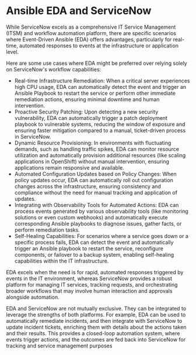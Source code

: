 # Ansible EDA and ServiceNow
 While ServiceNow excels as a comprehensive IT Service Management (ITSM) and workflow automation platform, there are specific scenarios where Event-Driven Ansible (EDA) offers advantages, particularly for real-time, automated responses to events at the infrastructure or application level. 

Here are some use cases where EDA might be preferred over relying solely on ServiceNow's workflow capabilities:
- Real-time Infrastructure Remediation: When a critical server experiences high CPU usage, EDA can automatically detect the event and trigger an Ansible Playbook to restart the service or perform other immediate remediation actions, ensuring minimal downtime and human intervention.
- Proactive Security Patching: Upon detecting a new security vulnerability, EDA can automatically trigger a patch deployment playbook to vulnerable systems, reducing the window of exposure and ensuring faster mitigation compared to a manual, ticket-driven process in ServiceNow.
- Dynamic Resource Provisioning: In environments with fluctuating demands, such as handling traffic spikes, EDA can monitor resource utilization and automatically provision additional resources (like scaling applications in OpenShift) without manual intervention, ensuring applications remain responsive and available.
- Automated Configuration Updates based on Policy Changes: When policy updates occur, EDA can automatically roll out configuration changes across the infrastructure, ensuring consistency and compliance without the need for manual tracking and application of updates.
- Integrating with Observability Tools for Automated Actions: EDA can process events generated by various observability tools (like monitoring solutions or even custom webhooks) and automatically execute corresponding Ansible playbooks to diagnose issues, gather facts, or perform remediation tasks.
- Self-Healing Capabilities: For scenarios where a service goes down or a specific process fails, EDA can detect the event and automatically trigger an Ansible playbook to restart the service, reconfigure components, or failover to a backup system, enabling self-healing capabilities within the IT infrastructure. 

 EDA excels when the need is for rapid, automated responses triggered by events in the IT environment, whereas ServiceNow provides a robust platform for managing IT services, tracking requests, and orchestrating broader workflows that may involve human interaction and approvals alongside automation.

 EDA and ServiceNow are not mutually exclusive. They can be integrated to leverage the strengths of both platforms. For example, EDA can be used to automatically remediate incidents, and then integrate with ServiceNow to update incident tickets, enriching them with details about the actions taken and their results. This provides a closed-loop automation system, where events trigger actions, and the outcomes are fed back into ServiceNow for tracking and service management purposes
